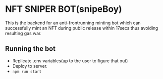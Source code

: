 # NFT SNIPER BOT(snipeBoy)

This is the backend for an anti-frontrunning minting bot which can successfully mint an NFT during public release within 17secs thus avoiding resulting gas war.

## Running the bot
- Replicate .env variables(up to the user to figure that out)
- Deploy to server.
- ```npm run start```


